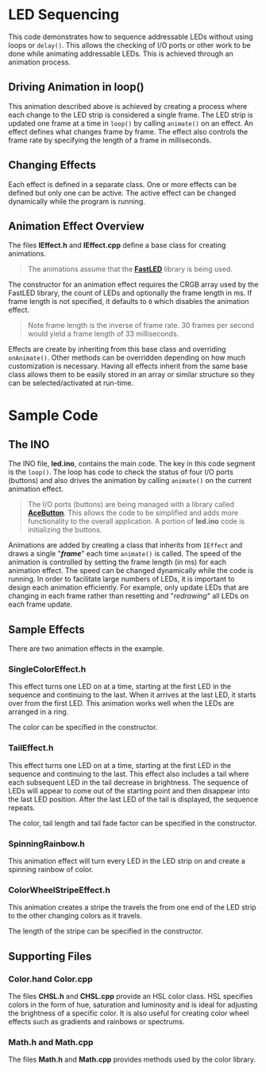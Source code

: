 # LED Sequencing
This code demonstrates how to sequence addressable LEDs without using loops or `delay()`. This allows the checking of I/O ports or other work to be done while animating addressable LEDs. This is achieved through an animation process.

## Driving Animation in loop()
This animation described above is achieved by creating a process where each change to the LED strip is considered a single frame. The LED strip is updated one frame at a time in `loop()` by calling `animate()` on an effect. An effect defines what changes frame by frame. The effect also controls the frame rate by specifying the length of a frame in milliseconds.

## Changing Effects
Each effect is defined in a separate class. One or more effects can be defined but only one can be active. The active effect can be changed dynamically while the program is running.

## Animation Effect Overview
The files **IEffect.h** and **IEffect.cpp** define a base class for creating animations.

> The animations assume that the **[FastLED](https://fastled.io/)** library is being used.

The constructor for an animation effect requires the CRGB array used by the FastLED library, the count of LEDs and optionally the frame length in ms. If frame length is not specified, it defaults to `0` which disables the animation effect.

> Note frame length is the inverse of frame rate. 30 frames per second would yield a frame length of 33 milliseconds.

Effects are create by inheriting from this base class and overriding `onAnimate()`. Other methods can be overridden depending on how much customization is necessary. Having all effects inherit from the same base class allows them to be easily stored in an array or similar structure so they can be selected/activated at run-time.

# Sample Code
## The INO
The INO file, **led.ino**, contains the main code. The key in this code segment is the `loop()`. The loop has code to check the status of four I/O ports (buttons) and also drives the animation by calling `animate()` on the current animation effect.

> The I/O ports (buttons) are being managed with a library called **[AceButton](https://github.com/bxparks/AceButton)**. This allows the code to be simplified and adds more functionality to the overall application. A portion of **led.ino** code is initializing the buttons.

Animations are added by creating a class that inherits from `IEffect` and draws a single "***frame***" each time `animate()` is called. The speed of the animation is controlled by setting the frame length (in ms) for each animation effect. The speed can be changed dynamically while the code is running. In order to facilitate large numbers of LEDs, it is important to design each animation efficiently. For example, only update LEDs that are changing in each frame rather than resetting and "*redrawing*" all LEDs on each frame update.

## Sample Effects
There are two animation effects in the example. 

### SingleColorEffect.h
This effect turns one LED on at a time, starting at the first LED in the sequence and continuing to the last. When it arrives at the last LED, it starts over from the first LED. This animation works well when the LEDs are arranged in a ring.

The color can be specified in the constructor.

### TailEffect.h
This effect turns one LED on at a time, starting at the first LED in the sequence and continuing to the last. This effect also includes a tail where each subsequent LED in the tail decrease in brightness. The sequence of LEDs will appear to come out of the starting point and then disappear into the last LED position. After the last LED of the tail is displayed, the sequence repeats.

The color, tail length and tail fade factor can be specified in the constructor.

### SpinningRainbow.h
This animation effect will turn every LED in the LED strip on and create a spinning rainbow of color.

### ColorWheelStripeEffect.h
This animation creates a stripe the travels the from one end of the LED strip to the other changing colors as it travels.

The length of the stripe can be specified in the constructor.

## Supporting Files

### Color.hand Color.cpp
The files **CHSL.h** and **CHSL.cpp** provide an HSL color class. HSL specifies colors in the form of hue, saturation and luminosity and is ideal for adjusting the brightness of a specific color. It is also useful for creating color wheel effects such as gradients and rainbows or spectrums.

### Math.h and Math.cpp
The files **Math.h** and **Math.cpp** provides methods used by the color library.